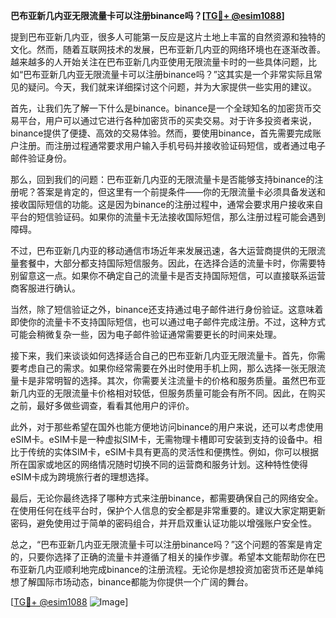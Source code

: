 **巴布亚新几内亚无限流量卡可以注册binance吗？[[TG💪+ @esim1088](https://t.me/s/esim1088)]**

提到巴布亚新几内亚，很多人可能第一反应是这片土地上丰富的自然资源和独特的文化。然而，随着互联网技术的发展，巴布亚新几内亚的网络环境也在逐渐改善。越来越多的人开始关注在巴布亚新几内亚使用无限流量卡时的一些具体问题，比如“巴布亚新几内亚无限流量卡可以注册binance吗？”这其实是一个非常实际且常见的疑问。今天，我们就来详细探讨这个问题，并为大家提供一些实用的建议。

首先，让我们先了解一下什么是binance。binance是一个全球知名的加密货币交易平台，用户可以通过它进行各种加密货币的买卖交易。对于许多投资者来说，binance提供了便捷、高效的交易体验。然而，要使用binance，首先需要完成账户注册。而注册过程通常要求用户输入手机号码并接收验证码短信，或者通过电子邮件验证身份。

那么，回到我们的问题：巴布亚新几内亚的无限流量卡是否能够支持binance的注册呢？答案是肯定的，但这里有一个前提条件——你的无限流量卡必须具备发送和接收国际短信的功能。这是因为binance的注册过程中，通常会要求用户接收来自平台的短信验证码。如果你的流量卡无法接收国际短信，那么注册过程可能会遇到障碍。

不过，巴布亚新几内亚的移动通信市场近年来发展迅速，各大运营商提供的无限流量套餐中，大部分都支持国际短信服务。因此，在选择合适的流量卡时，你需要特别留意这一点。如果你不确定自己的流量卡是否支持国际短信，可以直接联系运营商客服进行确认。

当然，除了短信验证之外，binance还支持通过电子邮件进行身份验证。这意味着即使你的流量卡不支持国际短信，也可以通过电子邮件完成注册。不过，这种方式可能会稍微复杂一些，因为电子邮件验证通常需要更长的时间来处理。

接下来，我们来谈谈如何选择适合自己的巴布亚新几内亚无限流量卡。首先，你需要考虑自己的需求。如果你经常需要在外出时使用手机上网，那么选择一张无限流量卡是非常明智的选择。其次，你需要关注流量卡的价格和服务质量。虽然巴布亚新几内亚的无限流量卡价格相对较低，但服务质量可能会有所不同。因此，在购买之前，最好多做些调查，看看其他用户的评价。

此外，对于那些希望在国外也能方便地访问binance的用户来说，还可以考虑使用eSIM卡。eSIM卡是一种虚拟SIM卡，无需物理卡槽即可安装到支持的设备中。相比于传统的实体SIM卡，eSIM卡具有更高的灵活性和便携性。例如，你可以根据所在国家或地区的网络情况随时切换不同的运营商和服务计划。这种特性使得eSIM卡成为跨境旅行者的理想选择。

最后，无论你最终选择了哪种方式来注册binance，都需要确保自己的网络安全。在使用任何在线平台时，保护个人信息的安全都是非常重要的。建议大家定期更新密码，避免使用过于简单的密码组合，并开启双重认证功能以增强账户安全性。

总之，“巴布亚新几内亚无限流量卡可以注册binance吗？”这个问题的答案是肯定的，只要你选择了正确的流量卡并遵循了相关的操作步骤。希望本文能帮助你在巴布亚新几内亚顺利地完成binance的注册流程。无论你是想投资加密货币还是单纯想了解国际市场动态，binance都能为你提供一个广阔的舞台。

[[TG💪+ @esim1088](https://t.me/s/esim1088) ![Image](https://i.postimg.cc/4NQfJmqS/Snipaste-2025-05-13-00-14-12.png)]